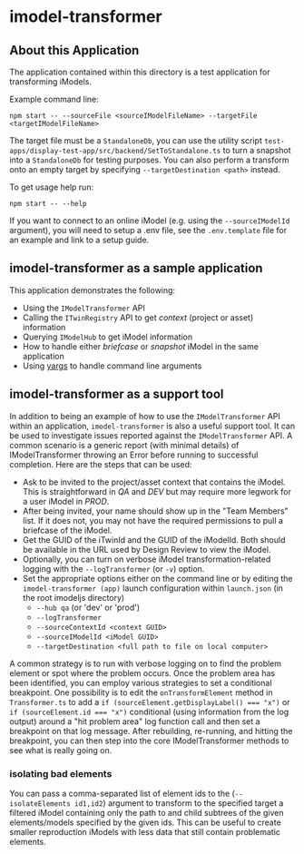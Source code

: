 # imodel-transformer

## About this Application

The application contained within this directory is a test application for transforming iModels.

Example command line:

`npm start -- --sourceFile <sourceIModelFileName> --targetFile <targetIModelFileName>`

The target file must be a `StandaloneDb`, you can use the utility script `test-apps/display-test-app/src/backend/SetToStandalone.ts`
to turn a snapshot into a `StandaloneDb` for testing purposes.
You can also perform a transform onto an empty target by specifying `--targetDestination <path>` instead.

To get usage help run:

`npm start -- --help`

If you want to connect to an online iModel (e.g. using the `--sourceIModelId` argument),
you will need to setup a .env file, see the `.env.template` file for an example and link to a setup guide.

## imodel-transformer as a sample application

This application demonstrates the following:

- Using the `IModelTransformer` API
- Calling the `ITwinRegistry` API to get *context* (project or asset) information
- Querying `IModelHub` to get iModel information
- How to handle either *briefcase* or *snapshot* iModel in the same application
- Using [yargs](http://yargs.js.org/) to handle command line arguments

## imodel-transformer as a support tool

In addition to being an example of how to use the `IModelTransformer` API within an application, `imodel-transformer` is also a useful support tool.
It can be used to investigate issues reported against the `IModelTransformer` API.
A common scenario is a generic report (with minimal details) of IModelTransformer throwing an Error before running to successful completion.
Here are the steps that can be used:

- Ask to be invited to the project/asset context that contains the iModel. This is straightforward in *QA* and *DEV* but may require more legwork for a user iModel in *PROD*.
- After being invited, your name should show up in the "Team Members" list. If it does not, you may not have the required permissions to pull a briefcase of the iModel.
- Get the GUID of the iTwinId and the GUID of the iModelId. Both should be available in the URL used by Design Review to view the iModel.
- Optionally, you can turn on verbose iModel transformation-related logging with the `--logTransformer` (or `-v`) option.
- Set the appropriate options either on the command line or by editing the `imodel-transformer (app)` launch configuration within `launch.json` (in the root imodeljs directory)
  - `--hub qa` (or 'dev' or 'prod')
  - `--logTransformer`
  - `--sourceContextId <context GUID>`
  - `--sourceIModelId <iModel GUID>`
  - `--targetDestination <full path to file on local computer>`

A common strategy is to run with verbose logging on to find the problem element or spot where the problem occurs.
Once the problem area has been identified, you can employ various strategies to set a conditional breakpoint.
One possibility is to edit the `onTransformElement` method in `Transformer.ts` to add a `if (sourceElement.getDisplayLabel() === "x")` or `if (sourceElement.id === "x")` conditional (using information from the log output) around a "hit problem area" log function call and then set a breakpoint on that log message.
After rebuilding, re-running, and hitting the breakpoint, you can then step into the core IModelTransformer methods to see what is really going on.

### isolating bad elements

You can pass a comma-separated list of element ids to the (`--isolateElements id1,id2`) argument to transform to the specified target
a filtered iModel containing only the path to and child subtrees of the given elements/models specified by the given ids. This can be
useful to create smaller reproduction iModels with less data that still contain problematic elements.
